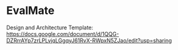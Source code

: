 # EvalMate

Design and Architecture Template:
https://docs.google.com/document/d/1QQG-DZRrrAYp7zrLPLvjqLGgqyJ61RvX-RWpxN5ZJao/edit?usp=sharing
